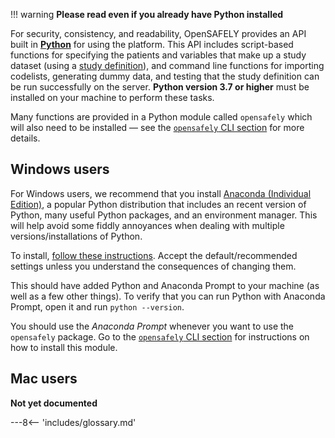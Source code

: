 !!! warning
    **Please read even if you already have Python installed**

For security, consistency, and readability, OpenSAFELY provides an API built in [**Python**](https://www.python.org/) for using the platform. 
This API includes script-based functions for specifying the patients and variables that make up a study dataset (using a [study definition](study-def.md)),
and command line functions for importing codelists, generating dummy data, and testing that the study definition can be run successfully on the server. 
**Python version 3.7 or higher** must be installed on your machine to perform these tasks. 

Many functions are provided in a Python module called `opensafely` which will also need to be installed &mdash; see the [`opensafely` CLI section](opensafely-cli.md) for more details.

<!--Strictly speaking, it is possible to test and run your study definition without a local installation of Python because this happens automatically every time a commit is pushed to GitHub.
However, this is not a particularly efficient way of working and we recommend being able to run the scripts locally. -->

## Windows users
For Windows users, we recommend that you install [Anaconda (Individual Edition)](https://www.anaconda.com/products/individual), a popular Python distribution that includes an recent version of Python, many useful Python packages, and an environment manager. 
This will help avoid some fiddly annoyances when dealing with multiple versions/installations of Python.

<!--If you already have Python installed on your machine, you should still be able install Anaconda without any inteference. <font color='red'>(is this true?)</font> Alternatively, you're welcome to use any existing or fresh Python installation you want if you're happy to troubleshoot problems yourself. -->

To install, [follow these instructions](https://docs.anaconda.com/anaconda/install/). Accept the default/recommended settings unless you understand the consequences of changing them.

This should have added Python and Anaconda Prompt to your machine (as well as a few other things). 
To verify that you can run Python with Anaconda Prompt, open it and run `python --version`.

<!--If you installed a version of python earlier than `python 3.8` then you should submit `conda install -c anaconda python=3.8` to update your installation. It can take a while (up to an hour) as it needs to identify and resolve incompatible packages from the previous installation. -->

You should use the _Anaconda Prompt_ whenever you want to use the `opensafely` package. 
Go to the [`opensafely` CLI section](opensafely-cli.md) for instructions on how to install this module. 

## Mac users

**Not yet documented**


---8<-- 'includes/glossary.md'

